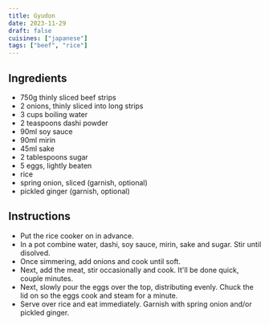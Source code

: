 ```yaml
---
title: Gyudon
date: 2023-11-29
draft: false
cuisines: ["japanese"]
tags: ["beef", "rice"]
---
```


## Ingredients
- 750g thinly sliced beef strips
- 2 onions, thinly sliced into long strips
- 3 cups boiling water
- 2 teaspoons dashi powder
- 90ml soy sauce
- 90ml mirin
- 45ml sake
- 2 tablespoons sugar
- 5 eggs, lightly beaten
- rice
- spring onion, sliced (garnish, optional)
- pickled ginger (garnish, optional)

## Instructions
- Put the rice cooker on in advance.
- In a pot combine water, dashi, soy sauce, mirin, sake and sugar. Stir until disolved.
- Once simmering, add onions and cook until soft.
- Next, add the meat, stir occasionally and cook. It'll be done quick, couple minutes.
- Next, slowly pour the eggs over the top, distributing evenly. Chuck the lid on so the eggs cook and steam for a minute.
- Serve over rice and eat immediately. Garnish with spring onion and/or pickled ginger.


